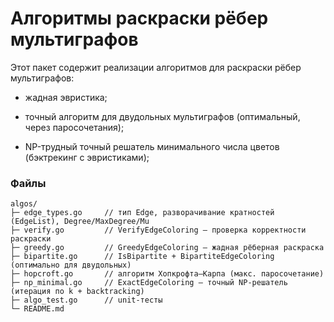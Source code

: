 # Алгоритмы раскраски рёбер мультиграфов

Этот пакет содержит реализации алгоритмов для раскраски рёбер мультиграфов:

- жадная эвристика;

- точный алгоритм для двудольных мультиграфов (оптимальный, через паросочетания);

- NP-трудный точный решатель минимального числа цветов (бэктрекинг с эвристиками);

### Файлы

```
algos/
├─ edge_types.go     // тип Edge, разворачивание кратностей (EdgeList), Degree/MaxDegree/Mu
├─ verify.go         // VerifyEdgeColoring — проверка корректности раскраски
├─ greedy.go         // GreedyEdgeColoring — жадная рёберная раскраска
├─ bipartite.go      // IsBipartite + BipartiteEdgeColoring (оптимально для двудольных)
├─ hopcroft.go       // алгоритм Хопкрофта–Карпа (макс. паросочетание)
├─ np_minimal.go     // ExactEdgeColoring — точный NP-решатель (итерация по k + backtracking)
├─ algo_test.go      // unit-тесты
└─ README.md
```
